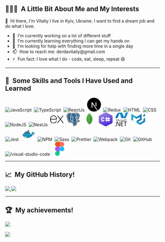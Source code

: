 


<h2> 👨🏻‍💻 &nbsp;A Little Bit About Me and My Interests</h2>
<p>👋 &nbsp;Hi there, I'm Vitaliy I live in Kyiv, Ukraine. I want to find a dream job and do what I love.</p> 

<ul>
  <li> 🔭 &nbsp;I’m currently working on a lot of different stuff</li>
  <li> 🌱 &nbsp;I’m currently learning everything I can get my hands on</li>
  <li> 🤔 &nbsp;I’m looking for help with finding more time in a single day</li>
  <li> 📫 &nbsp;How to reach me: derdavitaliy@gmail.com</li>
  <li> ⚡ &nbsp;Fun fact: I love what I do - code, eat, sleep, repeat 😄</li>
</ul>

---

<h2> 🚀 &nbsp;Some Skills and Tools I Have Used and Learned</h2>
<p align="left">
  <img src="https://raw.githubusercontent.com/gilbarbara/logos/master/logos/javascript.svg" alt="JavaScript" width="45" height="45" />&nbsp;
  <img src="https://raw.githubusercontent.com/gilbarbara/logos/master/logos/typescript-icon.svg" alt="TypeScript" width="45" height="45" />&nbsp;
  <img src="https://raw.githubusercontent.com/gilbarbara/logos/master/logos/react.svg" alt="ReactJs" width="45" height="45" />&nbsp;
  <img src="https://raw.githubusercontent.com/devicons/devicon/master/icons/nextjs/nextjs-original.svg" alt="NextJs" width="45" height="45" />&nbsp;
  <img src="https://raw.githubusercontent.com/gilbarbara/logos/master/logos/redux.svg" alt="Redux" width="45" height="45" />&nbsp;
  <img src="https://raw.githubusercontent.com/gilbarbara/logos/master/logos/html-5.svg" alt="HTML" width="45" height="45" />&nbsp;
  <img src="https://raw.githubusercontent.com/gilbarbara/logos/master/logos/css-3.svg" alt="CSS" width="45" height="45" />&nbsp;
  <img src="https://raw.githubusercontent.com/gilbarbara/logos/master/logos/nodejs-icon.svg" alt="NodeJS" width="45" height="45" />&nbsp;
  <img src="https://raw.githubusercontent.com/gilbarbara/logos/master/logos/nestjs.svg" alt="NestJs" width="45" height="45" />&nbsp;
  <img src="https://raw.githubusercontent.com/devicons/devicon/master/icons/express/express-original.svg" alt="ExpressJS" width="45" height="45" />&nbsp;
  <img src="https://raw.githubusercontent.com/devicons/devicon/master/icons/postgresql/postgresql-original.svg" awidth="45" height="45" />&nbsp;
  <img src="https://raw.githubusercontent.com/devicons/devicon/master/icons/mongodb/mongodb-original.svg" alt="MongoDB" width="45" height="45" />&nbsp;
  <img src="https://raw.githubusercontent.com/gilbarbara/logos/master/logos/c-sharp.svg" alt="C-sharp" width="45" height="45" />&nbsp;
  <img src="https://raw.githubusercontent.com/gilbarbara/logos/master/logos/dotnet.svg" alt="Dotnet" width="45" height="45" />&nbsp;
  <img src="https://raw.githubusercontent.com/devicons/devicon/master/icons/materialui/materialui-original.svg" alt="Mui" width="45" height="45" />&nbsp;
  <img src="https://raw.githubusercontent.com/gilbarbara/logos/main/logos/jest.svg" alt="Jest" width="45" height="45" />&nbsp;
  <img src="https://raw.githubusercontent.com/devicons/devicon/master/icons/docker/docker-original.svg" width="45" height="45" />&nbsp;
  <img src="https://raw.githubusercontent.com/gilbarbara/logos/master/logos/npm.svg" alt="NPM" width="45" height="45" />&nbsp;
  <img src="https://raw.githubusercontent.com/gilbarbara/logos/master/logos/sass.svg" alt="Sass" width="45" height="45" />&nbsp;
  <img src="https://raw.githubusercontent.com/gilbarbara/logos/master/logos/prettier.svg" alt="Prettier" width="45" height="45" />&nbsp;
  <img src="https://raw.githubusercontent.com/gilbarbara/logos/master/logos/webpack.svg" alt="Webpack" width="45" height="45" />&nbsp;
  <img src="https://raw.githubusercontent.com/gilbarbara/logos/master/logos/git-icon.svg" alt="Git" width="45" height="45" />&nbsp;
  <img src="https://raw.githubusercontent.com/gilbarbara/logos/master/logos/github-icon.svg" alt="GitHub" width="45" height="45" />&nbsp;
  <img src="https://raw.githubusercontent.com/gilbarbara/logos/master/logos/visual-studio-code.svg" alt="/visual-studio-code" width="45" height="45" />&nbsp;
  <img src="https://raw.githubusercontent.com/devicons/devicon/master/icons/figma/figma-original.svg" alt="/visual-studio-code" width="45" height="45" />&nbsp;
</p>

---

<h2> 📈 &nbsp;My GitHub History!</h2>
<a href="https://github.com/cross-development">
  <img height="180em" src="https://github-readme-stats.vercel.app/api?username=cross-development&show_icons=true&count_private=true" />
  <img height="180em" src="https://github-readme-stats.vercel.app/api/top-langs/?username=cross-development&layout=compact" />
</a>

---

<h2> 🏆 &nbsp;My achievements!</h2>
<a href="https://github.com/cross-development/github-profile-trophy">
  <img src="https://github-profile-trophy.vercel.app/?username=cross-development&row=1&column=7&margin-w=4" />
</a>

<p align="left">
  <img src="https://capsule-render.vercel.app/api?type=waving&color=gradient&height=100&section=footer"/>
</p>
